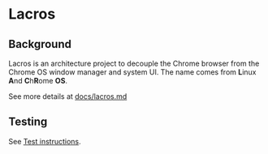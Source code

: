 # Lacros

## Background

Lacros is an architecture project to decouple the Chrome browser from the Chrome
OS window manager and system UI. The name comes from **L**inux **A**nd
**C**h**R**ome **OS**.

See more details at
[docs/lacros.md](https://source.chromium.org/chromium/chromium/src/+/main:docs/lacros.md)

## Testing

See [Test instructions](https://source.chromium.org/chromium/chromium/src/+/main:docs/lacros/test_instructions.md).

